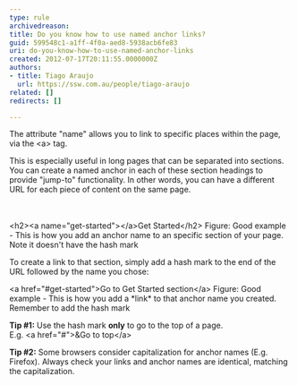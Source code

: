```yaml
---
type: rule
archivedreason: 
title: Do you know how to use named anchor links?
guid: 599548c1-a1ff-4f0a-aed8-5938acb6fe83
uri: do-you-know-how-to-use-named-anchor-links
created: 2012-07-17T20:11:55.0000000Z
authors:
- title: Tiago Araujo
  url: https://ssw.com.au/people/tiago-araujo
related: []
redirects: []

---
```



<p>The attribute &quot;name&quot; allows you to link to specific places within the page, via the &lt;a&gt; tag.</p><p>This is especially useful in long pages that can be separated into sections. You can create a named anchor in each of these section headings to provide &quot;jump-to&quot; functionality. In other words, you can have a different URL for each piece of content on the same page.</p>
<br><excerpt class='endintro'></excerpt><br>
<span class="ms-rteCustom-CodeArea"> &lt;h2&gt;&lt;a name=&quot;get-started&quot;&gt;&lt;/a&gt;Get Started&lt;/h2&gt; </span> 
<span class="ms-rteCustom-FigureNormal">Figure&#58; Good example - This is how you add an anchor name to an specific section of your page. Note it doesn't have the hash mark</span> 
<p>To create a link to that section, simply add a hash mark to the end of the URL followed by the name you chose&#58;</p> 
<span class="ms-rteCustom-CodeArea"> &lt;a href=&quot;#get-started&quot;&gt;Go to Get Started section&lt;/a&gt; </span> 
<span class="ms-rteCustom-FigureNormal">Figure&#58; Good example - This is how you add a *link* to that anchor name you created. Remember to add the hash mark</span> 
<div class="ms-rteCustom-GreyBox"><p>
      <strong>Tip #1&#58;</strong> Use the hash mark <strong>only</strong> to go to the top of a page.&#160;<br>E.g. &lt;a href=&quot;#&quot;&gt;&amp;Go to top&lt;/a&gt;</p></div><div class="ms-rteCustom-GreyBox"><p>
      <strong>Tip #2&#58;</strong> Some browsers consider capitalization for anchor names (E.g. Firefox). Always check your links and anchor names are identical, matching the capitalization.</p></div> 


